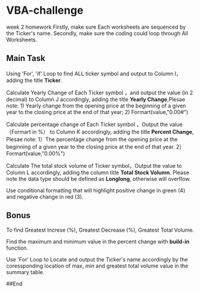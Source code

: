 # VBA-challenge
week 2 homework
Firstly, make sure Each worksheets are sequenced by the Ticker's name.
Secondly, make sure the coding could loop through All Worksheets.

## Main Task
Using 'For', 'if' Loop to find ALL ticker symbol and output to Column I， adding the title **Ticker**.

Calculate Yearly Change of Each Ticker symbol ，and output the value (in 2 decimal) to Column J accordingly, adding the title **Yearly Change**,Plesae note: 1) Yearly change from the opening price at the beginning of a given year to the closing price at the end of that year; 2) Formart(value,"0.00#")

Calculate percentage change of Each Ticker symbol ，Output the value（Formart in %） to Column K accordingly, adding the title **Percent Change**, Plesae note: 1）The percentage change from the opening price at the beginning of a given year to the closing price at the end of that year. 2）Formart(value,"0.00%")

Calculate The total stock volume of Ticker symbol，Output the value to Column L accordingly, adding the column title **Total Stock Volumn**. Please note the data type should be defined as **Longlong**, otherwise will overflow.

Use conditional formatting that will highlight positive change in green (4) and negative change in red (3).

## Bonus
To find Greatest Increse (%), Greatest Decrease (%), Greatest Total Volume.

Find the maximum and minimum value in the percent change with **build-in** function.

Use 'For' Loop to Locate and output the Ticker's name accordingly by the coressponding location of max,  min and greatest total volume value in the summary table.


##End
